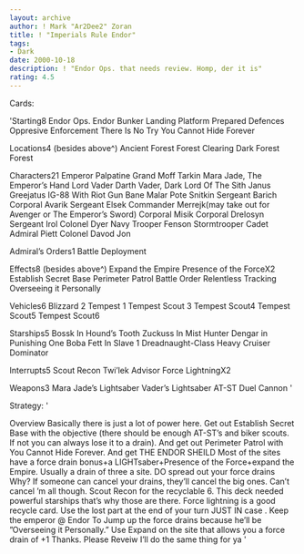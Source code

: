 ```yaml
---
layout: archive
author: ! Mark "Ar2Dee2" Zoran
title: ! "Imperials Rule Endor"
tags:
- Dark
date: 2000-10-18
description: ! "Endor Ops. that needs review. Homp, der it is"
rating: 4.5
---
```

Cards: 

'Starting8
Endor Ops.
Endor
Bunker
Landing Platform
Prepared Defences
Oppresive Enforcement
There Is No Try
You Cannot Hide Forever

Locations4 (besides above^)
Ancient Forest
Forest Clearing
Dark Forest
Forest

Characters21
Emperor Palpatine
Grand Moff Tarkin
Mara Jade, The Emperor’s Hand
Lord Vader
Darth Vader, Dark Lord Of The Sith
Janus Greejatus
IG-88 With Riot Gun
Bane Malar
Pote Snitkin
Sergeant Barich
Corporal Avarik
Sergeant Elsek
Commander Merrejk(may take out for Avenger or The Emperor’s Sword)
Corporal Misik
Corporal Drelosyn
Sergeant Irol
Colonel Dyer
Navy Trooper Fenson
Stormtrooper Cadet
Admiral Piett
Colonel Davod Jon

Admiral’s Orders1
Battle Deployment

Effects8 (besides above^)
Expand the Empire
Presence of the ForceX2
Establish Secret Base
Perimeter Patrol
Battle Order
Relentless Tracking
Overseeing it Personally

Vehicles6
Blizzard 2
Tempest 1
Tempest Scout 3
Tempest Scout4
Tempest Scout5
Tempest Scout6

Starships5
Bossk In Hound’s Tooth
Zuckuss In Mist Hunter
Dengar in Punishing One
Boba Fett In Slave 1
Dreadnaught-Class Heavy Cruiser
Dominator

Interrupts5
Scout Recon
Twi’lek Advisor
Force LightningX2

Weapons3
Mara Jade’s Lightsaber
Vader’s Lightsaber
AT-ST Duel Cannon   '

Strategy: '

Overview
Basically there is just a lot of power here.
Get out Establish Secret Base with the objective (there should be enough AT-ST’s and biker scouts. If not you can always lose it to a drain). And get out Perimeter Patrol with You Cannot Hide Forever. And get THE ENDOR SHEILD
Most of the sites have a force drain bonus+a LIGHTsaber+Presence of the Force+expand the Empire. Usually a drain of three a site. DO spread out your force drains
Why? If someone can cancel your drains, they’ll cancel the big ones. Can’t cancel ’m all though. Scout Recon for the recyclable 6. This deck needed powerful starships that’s why those are there. Force lightning is a good recycle card. Use the lost part at the end of your turn JUST IN case .
Keep the emperor @ Endor To Jump up the force drains because he’ll be ”Overseeing it Personally.”
Use Expand on the site that allows you a force drain of +1
Thanks. Please Reveiw I’ll do the same thing for ya
'